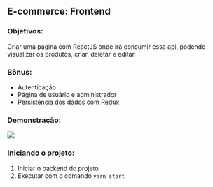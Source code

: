## E-commerce: Frontend

### Objetivos:
Criar uma página com ReactJS onde irá consumir essa api, podendo visualizar os produtos, criar, deletar e editar.

### Bônus:
 - Autenticação
 - Página de usuário e administrador
 - Persistência dos dados com Redux

### Demonstração:
![](https://media.giphy.com/media/JI08tjW07vBsq7sGsV/giphy.gif)
 
### Iniciando o projeto:

1. Iniciar o backend do projeto
2. Executar com o comando `yarn start`
